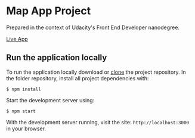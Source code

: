 
# Map App Project

Prepared in the context of Udacity's Front End Developer nanodegree.

[Live App](https://nunorc.github.io/fend-map-app/)

## Run the application locally

To run the application locally download or [clone](https://help.github.com/articles/cloning-a-repository/) the project repository. In the folder repository, install all project dependencies with:

    $ npm install

Start the development server using:

    $ npm start

With the development server running, visit the site: `http://localhost:3000` in your browser.

